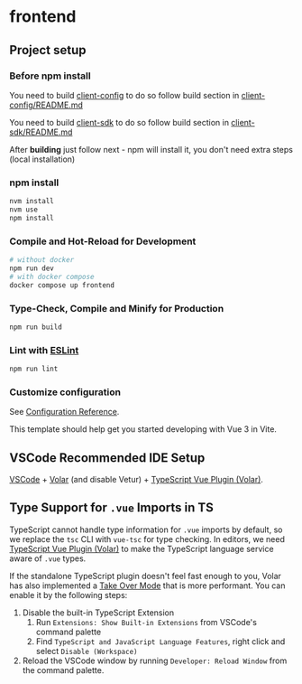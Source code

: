 # frontend

## Project setup

### Before npm install
You need to build [client-config]([../client-config])
to do so follow build section in [client-config/README.md](../client-config/README.md)

You need to build [client-sdk](../client-sdk)
to do so follow build section in [client-sdk/README.md](../client-sdk/README.md)

After **building** just follow next - npm will install it, you don't need extra steps
(local installation)

### npm install
```sh
nvm install
nvm use
npm install
```

### Compile and Hot-Reload for Development

```sh
# without docker
npm run dev
# with docker compose
docker compose up frontend
```

### Type-Check, Compile and Minify for Production

```sh
npm run build
```

### Lint with [ESLint](https://eslint.org/)

```sh
npm run lint
```

### Customize configuration
See [Configuration Reference](https://cli.vuejs.org/config/).

This template should help get you started developing with Vue 3 in Vite.

## VSCode Recommended IDE Setup

[VSCode](https://code.visualstudio.com/) + [Volar](https://marketplace.visualstudio.com/items?itemName=Vue.volar) (and disable Vetur) + [TypeScript Vue Plugin (Volar)](https://marketplace.visualstudio.com/items?itemName=Vue.vscode-typescript-vue-plugin).

## Type Support for `.vue` Imports in TS

TypeScript cannot handle type information for `.vue` imports by default, so we replace the `tsc` CLI with `vue-tsc` for type checking. In editors, we need [TypeScript Vue Plugin (Volar)](https://marketplace.visualstudio.com/items?itemName=Vue.vscode-typescript-vue-plugin) to make the TypeScript language service aware of `.vue` types.

If the standalone TypeScript plugin doesn't feel fast enough to you, Volar has also implemented a [Take Over Mode](https://github.com/johnsoncodehk/volar/discussions/471#discussioncomment-1361669) that is more performant. You can enable it by the following steps:

1. Disable the built-in TypeScript Extension
    1) Run `Extensions: Show Built-in Extensions` from VSCode's command palette
    2) Find `TypeScript and JavaScript Language Features`, right click and select `Disable (Workspace)`
2. Reload the VSCode window by running `Developer: Reload Window` from the command palette.
